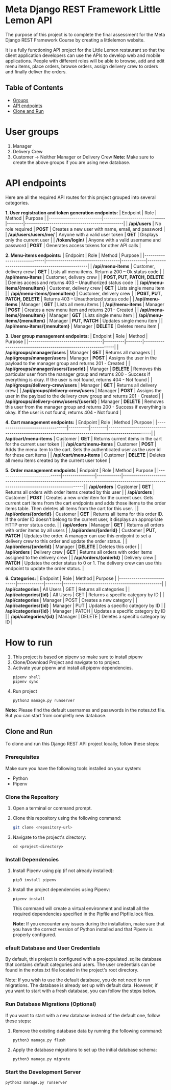 # Meta Django REST Framework Little Lemon API 
The purpose of this project is to complete the final assessment for the Meta Django REST Framework Course by creating a littlelemon website.

It is a fully functioning API project for the Little Lemon restaurant so that the client application developers can use the APIs to develop web and mobile applications. People with different roles will be able to browse, add and edit menu items, place orders, browse orders, assign delivery crew to orders and finally deliver the orders.

## Table of Contents

- [Groups](#user-groups)
- [API endpoints](#api-endpoints)
- [Clone and Run](#clone-and-run)

# User groups
1. Manager
2. Delivery Crew
3. Customer -> Neither Manager or Delivery Crew
**Note:** Make sure to create the above groups if you are using new database.


# API endpoints
Here are all the required API routes for this project grouped into several categories.

**1. User registration and token generation endpoints:**
| Endpoint                 | Role                         | Method | Purpose                                        |
|--------------------------|------------------------------|--------|------------------------------------------------|
| **/api/users**           | No role required             | **POST**   | Creates a new user with name, email, and password |
| **/api/users/users/me/** | Anyone with a valid user token | **GET**    | Displays only the current user                  |
| **/token/login/**        | Anyone with a valid username and password | **POST** | Generates access tokens for other API calls     |

**2. Menu-items endpoints:**
| Endpoint                    | Role                               | Method     | Purpose                                         |
|-----------------------------|------------------------------------|------------|-------------------------------------------------|
| **/api/menu-items**         | Customer, delivery crew            | **GET**    | Lists all menu items. Return a 200 – Ok status code |
| **/api/menu-items**         | Customer, delivery crew            |            | **POST, PUT, PATCH, DELETE**   | Denies access and returns 403 – Unauthorized status code |
| **/api/menu-items/{menuItem}** | Customer, delivery crew            | **GET**    | Lists single menu item                          |
| **/api/menu-items/{menuItem}** | Customer, delivery crew            |            | **POST, PUT, PATCH, DELETE**   | Returns 403 – Unauthorized status code |
| **/api/menu-items**         | Manager                            | **GET**    | Lists all menu items                             |
| **/api/menu-items**         | Manager                            | **POST**   | Creates a new menu item and returns 201 - Created |
| **/api/menu-items/{menuItem}** | Manager                            | **GET**    | Lists single menu item                          |
| **/api/menu-items/{menuItem}** | Manager                            | **PUT, PATCH** | Updates single menu item                    |
| **/api/menu-items/{menuItem}** | Manager                            | **DELETE** | Deletes menu item                             |

**3. User group management endpoints:**
| Endpoint                           | Role     | Method | Purpose                                                       |
|------------------------------------|----------|--------|---------------------------------------------------------------|
| **/api/groups/manager/users**      | Manager  | **GET**    | Returns all managers                                          |
| **/api/groups/manager/users**      | Manager  | **POST**   | Assigns the user in the payload to the manager group and returns 201 - Created |
| **/api/groups/manager/users/{userId}** | Manager  | **DELETE** | Removes this particular user from the manager group and returns 200 - Success if everything is okay. If the user is not found, returns 404 - Not found |
| **/api/groups/delivery-crew/users**   | Manager  | **GET**    | Returns all delivery crew                                     |
| **/api/groups/delivery-crew/users**   | Manager  | **POST**   | Assigns the user in the payload to the delivery crew group and returns 201 - Created |
| **/api/groups/delivery-crew/users/{userId}** | Manager  | **DELETE** | Removes this user from the manager group and returns 200 - Success if everything is okay. If the user is not found, returns 404 - Not found |

**4. Cart management endpoints:**
| Endpoint                         | Role     | Method | Purpose                                                                                           |
|----------------------------------|----------|--------|---------------------------------------------------------------------------------------------------|
| **/api/cart/menu-items**         | Customer | **GET**    | Returns current items in the cart for the current user token                                      |
| **/api/cart/menu-items**         | Customer | **POST**   | Adds the menu item to the cart. Sets the authenticated user as the user id for these cart items   |
| **/api/cart/menu-items**         | Customer | **DELETE** | Deletes all menu items created by the current user token                                          |

**5. Order management endpoints**
| Endpoint                     | Role           | Method     | Purpose                                                                                                                                 |
|------------------------------|----------------|------------|-----------------------------------------------------------------------------------------------------------------------------------------|
| **/api/orders**              | Customer       | **GET**    | Returns all orders with order items created by this user                                                                                |
| **/api/orders**              | Customer       | **POST**   | Creates a new order item for the current user. Gets current cart items from the cart endpoints and adds those items to the order items table. Then deletes all items from the cart for this user. |
| **/api/orders/{orderId}**    | Customer       | **GET**    | Returns all items for this order ID. If the order ID doesn’t belong to the current user, it displays an appropriate HTTP error status code. |
| **/api/orders**              | Manager        | **GET**    | Returns all orders with order items by all users                                                                                        |
| **/api/orders/{orderId}**    | Customer       | **PUT, PATCH** | Updates the order. A manager can use this endpoint to set a delivery crew to this order and update the order status.                                                                                  |
| **/api/orders/{orderId}**    | Manager        | **DELETE** | Deletes this order                                                                                                                       |
| **/api/orders**              | Delivery crew  | **GET**    | Returns all orders with order items assigned to the delivery crew                                                                        |
| **/api/orders/{orderId}**    | Delivery crew  | **PATCH**  | Updates the order status to 0 or 1. The delivery crew can use this endpoint to update the order status.                                 |

**6. Categories:**
| Endpoint                  | Role        | Method | Purpose                                        |
|---------------------------|-------------|--------|------------------------------------------------|
| **/api/categories**       | All Users   | GET    | Returns all categories                          |
| **/api/categories/{id}**  | All Users   | GET    | Returns a specific category by ID               |
| **/api/categories**       | Manager     | POST   | Creates a new category                          |
| **/api/categories/{id}**  | Manager     | PUT    | Updates a specific category by ID               |
| **/api/categories/{id}**  | Manager     | PATCH  | Updates a specific category by ID               |
| **/api/categories/{id}**  | Manager     | DELETE | Deletes a specific category by ID               |

# How to run
1. This project is based on pipenv so make sure to install pipenv
2. Clone/Download Project and navigate to to project.
3. Activate your pipenv and install all pipenv dependencies.
    ```
    pipenv shell
    pipenv sync
    ```
4. Run project 
    ```
    python3 manage.py runserver
    ```
**Note:** Please find the default usernames and passwords in the notes.txt file. But you can start from completly new database.

## Clone and Run

To clone and run this Django REST API project locally, follow these steps:

### Prerequisites

Make sure you have the following tools installed on your system:

- Python
- Pipenv

### Clone the Repository

1. Open a terminal or command prompt.

2. Clone this repository using the following command:

   ```bash
   git clone <repository-url>
   ```
3. Navigate to the project's directory:
    ```
    cd <project-directory>
    ```

### Install Dependencies
1. Install Pipenv using pip (if not already installed):
    ```
    pip3 install pipenv
    ```
2. Install the project dependencies using Pipenv:
    ```
    pipenv install
    ```
    This command will create a virtual environment and install all the required dependencies specified in the Pipfile and Pipfile.lock files.

    **Note:** If you encounter any issues during the installation, make sure that you have the correct version of Python installed and that Pipenv is properly configured.

### efault Database and User Credentials
By default, this project is configured with a pre-populated .sqlite database that contains default categories and users. The user credentials can be found in the notes.txt file located in the project's root directory.

Note: If you wish to use the default database, you do not need to run migrations. The database is already set up with default data. However, if you want to start with a fresh database, you can follow the steps below.

### Run Database Migrations (Optional)
If you want to start with a new database instead of the default one, follow these steps:

1. Remove the existing database data by running the following command:
    ```
    python3 manage.py flush
    ```
2. Apply the database migrations to set up the initial database schema:
    ```
    python3 manage.py migrate
    ```

### Start the Development Server
```
python3 manage.py runserver
```



